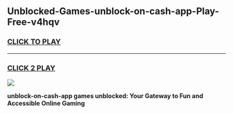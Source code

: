 
## Unblocked-Games-unblock-on-cash-app-Play-Free-v4hqv
<h3>
<a href="https://premium76.site?title=unblock-on-cash-app&ref=12A">CLICK TO PLAY</a></h3>
<hr>

<h3>
<a href="https://premium76.site?title=unblock-on-cash-app&ref=12A">CLICK 2 PLAY</a>
  
</h3>

<a href="https://premium76.site?title=unblock-on-cash-app&ref=12A"><img src="https://clearcache.store/games.png"></a>


**unblock-on-cash-app games unblocked: Your Gateway to Fun and Accessible Online Gaming**
